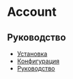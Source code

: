 Account
===

## Руководство

* [Установка](install.md)
* [Конфигурация](config.md)
* [Руководство](guide.md)
